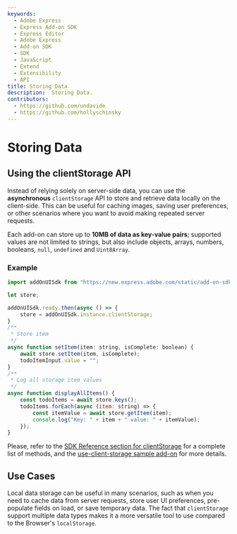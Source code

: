 ```yaml
---
keywords:
  - Adobe Express
  - Express Add-on SDK
  - Express Editor
  - Adobe Express
  - Add-on SDK
  - SDK
  - JavaScript
  - Extend
  - Extensibility
  - API
title: Storing Data
description:  Storing Data.
contributors:
  - https://github.com/undavide
  - https://github.com/hollyschinsky
---
```

# Storing Data

## Using the clientStorage API

Instead of relying solely on server-side data, you can use the **asynchronous** `clientStorage` API to store and retrieve data locally on the client-side. This can be useful for caching images, saving user preferences, or other scenarios where you want to avoid making repeated server requests.

Each add-on can store up to **10MB of data as key-value pairs**; supported values are not limited to strings, but also include objects, arrays, numbers, booleans, `null`, `undefined` and `Uint8Array`.

### Example

```js
import addOnUISdk from "https://new.express.adobe.com/static/add-on-sdk/sdk.js";

let store;

addOnUISdk.ready.then(async () => {
    store = addOnUISdk.instance.clientStorage;
}
/**
 * Store item 
 */
async function setItem(item: string, isComplete: boolean) {
    await store.setItem(item, isComplete);
    todoItemInput.value = "";
}
/**
 * Log all storage item values
 */
async function displayAllItems() {
    const todoItems = await store.keys();
    todoItems.forEach(async (item: string) => {
        const itemValue = await store.getItem(item);
        console.log("Key: " + item + " value: " + itemValue);
    });
}
```

Please, refer to the [SDK Reference section for clientStorage](/references/addonsdk/instance-clientStorage/) for a complete list of methods, and the [use-client-storage sample add-on](/samples.md#use-client-storage) for more details.

## Use Cases

Local data storage can be useful in many scenarios, such as when you need to cache data from server requests, store user UI preferences, pre-populate fields on load, or save temporary data. The fact that `clientStorage` support multiple data types makes it a more versatile tool to use compared to the Browser's `localStorage`.

